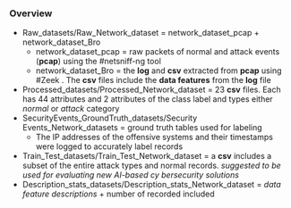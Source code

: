 ### Overview
- Raw_datasets/Raw_Network_dataset = network_dataset_pcap + network_dataset_Bro
	- network_dataset_pcap = raw packets of normal and attack events (**pcap**) using the #netsniff-ng tool
	- network_dataset_Bro = the **log** and **csv** extracted from **pcap** using #Zeek . The **csv** files include the **data features** from the **log** file 
- Processed_datasets/Processed_Network_dataset = 23 **csv** files. Each has 44 attributes and 2 attributes of the class label and types either *normal* or *attack* category
- SecurityEvents_GroundTruth_datasets/Security Events_Network_datasets = ground truth tables used for labeling
	- The IP addresses of the offensive systems and their timestamps were logged to accurately label records
- Train_Test_datasets/Train_Test_Network_dataset = a **csv** includes a subset of the entire attack types and normal records. *suggested to be used for evaluating new AI-based cy bersecurity solutions*
- Description_stats_datasets/Description_stats_Network_dataset = *data feature descriptions* + number of recorded included